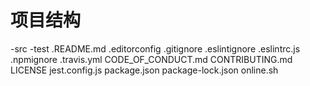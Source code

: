 <!--
 * @Author: zhiqiqi
 * @Date: 2022-03-02 18:02:24
 * @LastEditTime: 2022-03-02 18:17:04
 * @LastEditors: zhiqiqi
 * @Description: 
-->
# 项目结构
-src
-test
.README.md
.editorconfig
.gitignore
.eslintignore
.eslintrc.js
.npmignore
.travis.yml
CODE_OF_CONDUCT.md
CONTRIBUTING.md
LICENSE
jest.config.js
package.json
package-lock.json
online.sh
